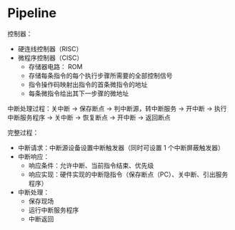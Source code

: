 # Pipeline

控制器：

- 硬连线控制器（RISC）
- 微程序控制器（CISC）
    - 存储器电路： ROM
    - 存储每条指令的每个执行步骤所需要的全部控制信号
    - 指令操作码映射出指令的首条微指令的地址
    - 每条微指令给出其下一步骤的微地址

中断处理过程：关中断 → 保存断点 → 判中断源，转中断服务 → 开中断 → 执行中断服务程序 → 关中断 → 恢复断点 → 开中断 → 返回断点

完整过程：

- 中断请求：中断源设备设置中断触发器（同时可设置 1 个中断屏蔽触发器）
- 中断响应：
    - 响应条件：允许中断、当前指令结束、优先级
    - 响应实现：硬件实现的中断隐指令（保存断点（PC）、关中断、引出服务程序）
- 中断处理：
    - 保存现场
    - 运行中断服务程序
    - 中断返回

